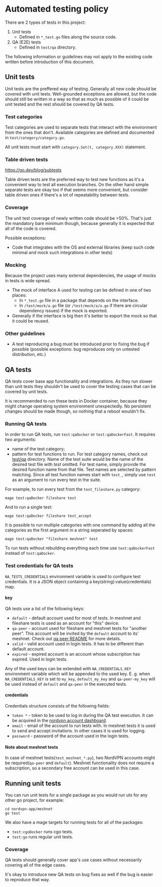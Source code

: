# Automated testing policy

There are 2 types of tests in this project:
1. Unit tests
    * Defined in `*_test.go` files along the source code.
1. QA (E2E) tests
    * Defined in `test/qa` directory.

The following information or guidelines may not apply to the existing code written before introduction of this document.

## Unit tests

Unit tests are the preffered way of testing. Generally all new code should be covered with unit tests. Well-grounded exceptions are allowed, but the code should still be written in a way so that as much as possible of it could be unit tested and the rest should be covered by QA tests.

### Test categories

Test categories are used to separate tests that interact with the environment from the ones that don't. Available categories are defined and documented in `test/category/category.go`.

All unit tests must start with `category.Set(t, category.XXX)` statement.  

### Table driven tests

https://go.dev/blog/subtests

Table driven tests are the preferred way to test new functions as it's a convenient way to test all execution branches. On the other hand simple separate tests are okay too if that seems more convenient, but consider table driven ones if there's a lot of repeatability between tests.

### Coverage

The unit test coverage of newly written code should be >50%. That's just the mandatory bare minimum though, because generally it is expected that all of the code is covered. 

Possible exceptions:
* Code that integrates with the OS and external libraries (keep such code minimal and mock such integrations in other tests)

### Mocking

Because the project uses many external dependencies, the usage of mocks in tests is wide spread. 

* The mock of interface A used for testing can be defined in one of two places:
  * In `*_test.go` file in a package that depends on the interface.
  * In `/test/mock/a.go` file (or `/test/mock/a/a.go` if there are circular dependency issues) if the mock is exported.
* Generally if the interface is big then it's better to export the mock so that it could be reused.

### Other guidelines

* A test reproducing a bug must be introduced prior to fixing the bug if possible (possible exceptions: bug reproduces only on untested distribution, etc.)

## QA tests

QA tests cover base app functionality and integrations. As they run slower than unit tests they shouldn't be used to cover the testing cases that can be covered by unit tests.

It is recommended to run these tests in Docker container, because they might change operating system environment unexpectedly. No persistent changes should be made though, so nothing that a reboot wouldn't fix.

### Running QA tests
In order to run QA tests, run `test:qaDocker` or `test:qaDockerFast`. It requires two arguments:
* name of the test category;
* pattern for test functions to run.
For test category names, check out [test/qa](test/qa) directory. Name of the test suite would be
the name of the desired test file with *test* omitted. For test name, simply provide the desired
function name from that file. Test names are selected by pattern matching. Since all test function
names start with `test_`, simply use `test` as an argument to run every test in the suite.

For example, to run every test from the `test_fileshare.py` category:

`mage test:qaDocker fileshare test`

And to run a single test:

`mage test:qaDocker fileshare test_accept`

It is possible to run multiple categories with one command by adding all the categories as the first argument in a string seperated by spaces:

`mage test:qaDocker "fileshare meshnet" test`

To run tests without rebuilding everything each time use `test:qaDockerFast` instead of
`test:qaDocker`.

### Test credentials for QA tests
`NA_TESTS_CREDENTIALS` environment variable is used to configure test credentials. It is a JSON
object containing a key(string):value(credentials) map.

#### key
QA tests use a list of the following keys:
* `default` - default account used for most of tests. In meshnet and fileshare tests is used as an
account for "this" device.
* `qa-peer` - account used for fileshare and meshnet tests for "another peer". This account will be
invited by the `default` account to its' meshnet. Check out [qa peer README](ci/docker/qa-peer/README.md)
for more details.
* `valid` - valid account used in login tests. It has to be different than default account.
* `expired` - expired account is an account whose subscription has expired. Used in login tests.

Any of the used keys can be extended with `NA_CREDENTIALS_KEY` environment variable which will be
appended to the used key.
E. g. when `NA_CREDENTIALS_KEY` is set to `my_key`, `default_my_key` and `qa-peer-my_key` will be
used instead of `default` and `qa-peer` in the executed tests.

#### credentials
Credentials structure consists of the following fields:
* `token *` - token to be used to log in during the QA test execution. It can be acquired in the
[nordvpn account dashboard](https://my.nordaccount.com/dashboard/nordvpn/).
* `email` - email of the account to run tests with. In meshnet tests it is used to send and accept
invitations. In other cases it is used for logging.
* `password` - password of the account used in the login tests.

#### Note about meshnet tests
In case of meshnet tests(`test_meshnet_*.py`), two NordVPN accounts might be required(`qa-peer` and
`default`). Meshnet functionality does not require a subscription, so a secondary free account can
be used in this case.

## Running unit tests
You can run unit tests for a single package as you would run uts for any other go project, for
example:
```
cd nordvpn-app/meshnet
go test
```
We also have a mage targets for running tests for all of the packages:
* `test:cgoDocker` runs cgo tests.
* `test:go` runs regular unit tests.


### Coverage

QA tests should generally cover app's use cases without necessarily covering all of the edge cases.

It's okay to introduce new QA tests on bug fixes as well if the bug is easier to reproduce that way.
